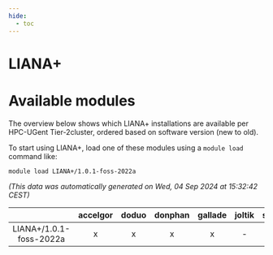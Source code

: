 ```yaml
---
hide:
  - toc
---
```


LIANA+
======

# Available modules


The overview below shows which LIANA+ installations are available per HPC-UGent Tier-2cluster, ordered based on software version (new to old).

To start using LIANA+, load one of these modules using a `module load` command like:

```shell
module load LIANA+/1.0.1-foss-2022a
```

*(This data was automatically generated on Wed, 04 Sep 2024 at 15:32:42 CEST)*  

| |accelgor|doduo|donphan|gallade|joltik|shinx|skitty|
| :---: | :---: | :---: | :---: | :---: | :---: | :---: | :---: |
|LIANA+/1.0.1-foss-2022a|x|x|x|x|-|-|x|
